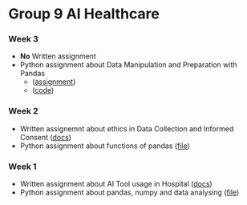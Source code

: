 # Group 9 AI Healthcare


### Week 3
- **No** Written assignment
- Python assignment about Data Manipulation and Preparation with Pandas
  - ([assignment](https://hrnl-my.sharepoint.com/:w:/g/personal/bashb_hr_nl/ERpiZzlnlNFLoqSgeT0QrNcBgZ-N98mts79gEXtTh7O8vw?e=eK1Lvu))
  - ([code](Week3/M2_A3_group09.ipynb))

### Week 2
- Written assignemnt about ethics in Data Collection and Informed Consent ([docs](https://docs.google.com/document/d/1JJTpOJz2BEc5ZirJc1h1b3L1h4v02o03lrR-_IYxDgU/edit?tab=t.0))
- Python assignment about functions of pandas ([file](Week2/M2_A2_group09.ipynb))

### Week 1
- Written assignment about AI Tool usage in Hospital ([docs](https://docs.google.com/document/d/1h6xd6-yvGwg3eHXQZPWdmlMCTnaFVz1DS3HcE8ek3iw/edit?tab=t.0#heading=h.4buioqo5uj41))
- Python assignment about pandas, numpy and data analysing ([file](Week1/M2_A1_group09.ipynb))


